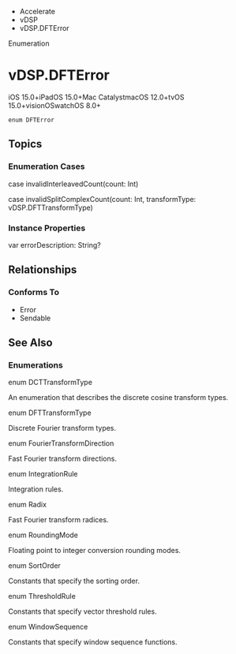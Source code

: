 

- Accelerate
- vDSP
-  vDSP.DFTError 

Enumeration

# vDSP.DFTError

iOS 15.0+iPadOS 15.0+Mac CatalystmacOS 12.0+tvOS 15.0+visionOSwatchOS 8.0+

``` source
enum DFTError
```

## Topics

### Enumeration Cases

case invalidInterleavedCount(count: Int)

case invalidSplitComplexCount(count: Int, transformType: vDSP.DFTTransformType)

### Instance Properties

var errorDescription: String?

## Relationships

### Conforms To

- Error
- Sendable

## See Also

### Enumerations

enum DCTTransformType

An enumeration that describes the discrete cosine transform types.

enum DFTTransformType

Discrete Fourier transform types.

enum FourierTransformDirection

Fast Fourier transform directions.

enum IntegrationRule

Integration rules.

enum Radix

Fast Fourier transform radices.

enum RoundingMode

Floating point to integer conversion rounding modes.

enum SortOrder

Constants that specify the sorting order.

enum ThresholdRule

Constants that specify vector threshold rules.

enum WindowSequence

Constants that specify window sequence functions.

